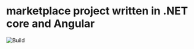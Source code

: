 # marketplace project written in .NET core and Angular

![Build](https://github.com/binaryorgdevelopers/marketplace/actions/workflows/dotnet.yml/badge.svg)

